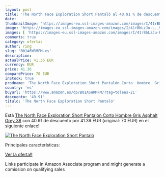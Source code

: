 ```yaml
---
layout: post
title: 'The North Face Exploration Short Pantaló al 40.91 % de descuento'
date: 
thumbnailImage: 'https://images-eu.ssl-images-amazon.com/images/I/41rBbLzJu-L._SL200_.jpg'
image: 'https://images-eu.ssl-images-amazon.com/images/I/41rBbLzJu-L._SL200_.jpg'
images: [ 'https://images-eu.ssl-images-amazon.com/images/I/41rBbLzJu-L._SL200_.jpg' ]
comments: true
category: ofertas
author: ring
slug: 'B01A6WRMFM-es'
description:
actualPrice: 41.36 EUR
currency: EUR
price: 41.36
comparePrice: 70 EUR
inStock: true
prodname: 'The North Face Exploration Short Pantalón Corto  Hombre  Gris  Asphalt Grey   38'
country: 'es'
buyurl: 'https://www.amazon.es/dp/B01A6WRMFM/?tag=tolees-21'
descuento: '40.91'
titulo: 'The North Face Exploration Short Pantaló'
---
```


Está [The North Face Exploration Short Pantalón Corto  Hombre  Gris  Asphalt Grey   38](https://www.amazon.es/dp/B01A6WRMFM/?tag=tolees-21) con 40.91 de descuento por 41.36 EUR (original: 70 EUR) en el siguiente enlace!

[![The North Face Exploration Short Pantaló](https://images-eu.ssl-images-amazon.com/images/I/41rBbLzJu-L._SL200_.jpg)](https://www.amazon.es/dp/B01A6WRMFM/?tag=tolees-21)

Principales características:


[Ver la oferta!!](https://www.amazon.es/dp/B01A6WRMFM/?tag=tolees-21)

Links participate in Amazon Associate program and might generate a comission on qualifying sales


